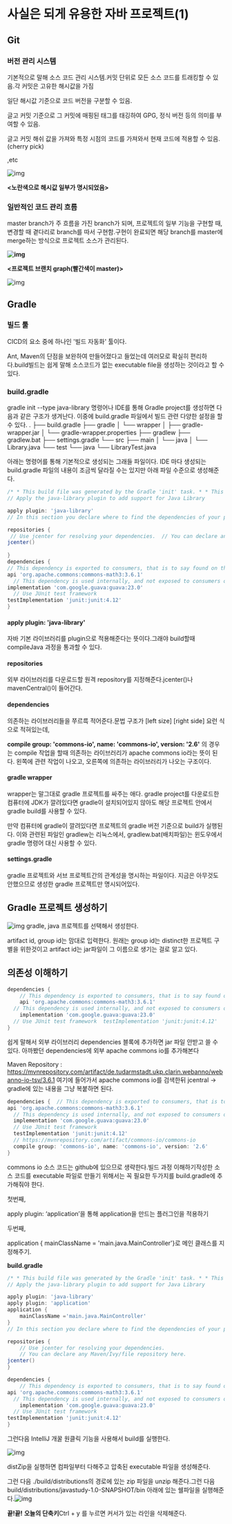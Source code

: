 # 사실은 되게 유용한 자바 프로젝트(1)



## Git

### 버전 관리 시스템

기본적으로 말해 소스 코드 관리 시스템.커밋 단위로 모든 소스 코드를 트래킹할 수 있음.각 커밋은 고유한 해시값을 가짐

일단 해시값 기준으로 코드 버전을 구분할 수 있음.

글고 커밋 기준으로 그 커밋에 매핑된 태그를 태깅하여 GPG, 정식 버전 등의 의미를 부여할 수 있음.

글고 커밋 해쉬 값을 가져와 특정 시점의 코드를 가져와서 현재 코드에 적용할 수 있음.(cherry pick)

,etc

![img](https://lh6.googleusercontent.com/WYKLsuuDyfbevEye5reBUYWT6OlK7lqKWHf6cvsUlnEjv8ACZ7hHmTayr5ljqEaEUeL8Qdq7D5iyiEiuu4r5yMKxIcEinrSu0r9IrVdSL9Y9T-tiXKBbqZ4ZgxL0D8bpJ7S_Nl8m)

**<노란색으로 해시값 일부가 명시되었음>**

### 일반적인 코드 관리 흐름

master branch가 주 흐름을 가진 branch가 되며, 프로젝트의 일부 기능을 구현할 때, 변경할 때 곁다리로 branch를 따서 구현함.구현이 완료되면 해당 branch를 master에 merge하는 방식으로 프로젝트 소스가 관리된다.

**![img](https://lh3.googleusercontent.com/P4KSUEfCqbxrUlIoAV30kuMLdOa_d-KF1ZE8UB7T4hPNBfjbmcEO23pcMAFgUtsuk_Kuq5Ovq996NYQbDk8WTAU9chO-BGClbQSh31MByaths7q8L2LY2RJgGKRBwrmHO2-a-UTq)**

**<프로젝트 브랜치 graph(빨간색이 master)>**

![img](https://lh6.googleusercontent.com/Vfr6f_e78vF_OqnYAVu_9yK2YTBM1UnJZRpayF7Q2Zs4mEHPlZSce8hAjayyBId2v-S72X9t5KsiuE2IIT-Nw6AeR_q7FYk3j4okOXpwYrqcuGAHyrShmXnWzxiq1YYvQ3NH6jQB)

## Gradle

### 빌드 툴

CICD의 요소 중에 하나인 '빌드 자동화' 툴이다.

Ant, Maven의 단점을 보완하여 만들어졌다고 들었는데 여러모로 확실히 편리하다.build빌드는 쉽게 말해 소스코드가 없는 executable file을 생성하는 것이라고 할 수 있다. 

### build.gradle

gradle init --type java-library 명령어나 IDE를 통해 Gradle project를 생성하면 다음과 같은 구조가 생겨난다. 이중에 build.gradle 파일에서 빌드 관련 다양한 설정을 할 수 있다. 
.
├── build.gradle
├── gradle
│   └── wrapper
│       ├── gradle-wrapper.jar
│       └── gradle-wrapper.properties
├── gradlew
├── gradlew.bat
├── settings.gradle
└── src
    ├── main
    │   └── java
    │       └── Library.java
    └── test
        └── java
            └── LibraryTest.java



아래는 명령어를 통해 기본적으로 생성되는 그래들 파일이다. IDE 마다 생성되는 build.gradle 파일의 내용이 조금씩 달라질 수는 있지만 아래 파일 수준으로 생성해준다.

```groovy
/* * This build file was generated by the Gradle 'init' task. * * This generated file contains a sample Java Library project to get you started. * For more details take a look at the Java Libraries chapter in the Gradle * user guide available at https://docs.gradle.org/4.4.1/userguide/java_library_plugin.html */
// Apply the java-library plugin to add support for Java Library

apply plugin: 'java-library'
// In this section you declare where to find the dependencies of your project

repositories {
 // Use jcenter for resolving your dependencies.  // You can declare any Maven/Ivy/file repository here.  
jcenter()
    
}
dependencies {
// This dependency is exported to consumers, that is to say found on their compile classpath.
api 'org.apache.commons:commons-math3:3.6.1'
  // This dependency is used internally, and not exposed to consumers on their own compile classpath.  
implementation 'com.google.guava:guava:23.0'
  // Use JUnit test framework 
testImplementation 'junit:junit:4.12'
}
```





#### **apply plugin: 'java-library'**

자바 기본 라이브러리를 plugin으로 적용해준다는 뜻이다.그래야 build할때 compileJava 과정을 통과할 수 있다.

#### **repositories**

외부 라이브러리를 다운로드할 원격 repository를 지정해준다.jcenter()나 mavenCentral()이 들어간다.

#### **dependencies**

의존하는 라이브러리들을 쭈르륵 적어준다.문법 구조가 [left size] [right side] 요런 식으로 적혀있는데, 

**compile group: 'commons-io', name: 'commons-io', version: '2.6'** 의 경우는 compile 작업을 할때 의존하는 라이브러리가 apache commons io라는 뜻이 된다. 왼쪽에 관련 작업이 나오고, 오른쪽에 의존하는 라이브러리가 나오는 구조이다.

#### gradle wrapper

wrapper는 말그대로 gradle 프로젝트를 싸주는 애다. gradle project를 다운로드한 컴퓨터에 JDK가 깔려있다면 gradle이 설치되어있지 않아도 해당 프로젝트 안에서 gradle build를 사용할 수 있다.

만약 컴퓨터에 gradle이 깔려있다면 프로젝트의 gradle 버전 기준으로 build가 실행된다. 이와 관련된 파일인 gradlew는 리눅스에서, gradlew.bat(배치파일)는 윈도우에서 gradle 명령어 대신 사용할 수 있다.

#### settings.gradle

gradle 프로젝트와 서브 프로젝트간의 관계성을 명시하는 파일이다. 지금은 아무것도 안했으므로 생성한 gradle 프로젝트만 명시되어있다.

## Gradle 프로젝트 생성하기

![img](https://lh6.googleusercontent.com/UqF9TSWusvMPfM0N05RM8Se-hDjSQ149RXeEaja8aVqYcBONg7vL-MbmLfJg8ZH1fm3GfQqjhHonyXfWs-tDOj5CMROcqjOzpeHA58--hNP2E4sblE_44Gos8HJXk_-ynGm_CCNz)
gradle, java 프로젝트를 선택해서 생성한다.

artifact id, group id는 맘대로 입력한다. 원래는 group id는 distinct한 프로젝트 구별을 위한것이고 artifact id는 jar파일이 그 이름으로 생기는 걸로 알고 있다. 

## 의존성 이해하기

```groovy
dependencies {  
    // This dependency is exported to consumers, that is to say found on their compile classpath.  
    api 'org.apache.commons:commons-math3:3.6.1'
  // This dependency is used internally, and not exposed to consumers on their own compile classpath.  
    implementation 'com.google.guava:guava:23.0'
  // Use JUnit test framework  testImplementation 'junit:junit:4.12'
}


```

쉽게 말해서 외부 라이브러리 dependencies 블록에 추가하면 jar 파일 안받고 쓸 수 있다. 아까봤던 dependencies에 외부 apache commons io를 추가해본다 

Maven Repository : https://mvnrepository.com/artifact/de.tudarmstadt.ukp.clarin.webanno/webanno-io-tsv/3.6.1 여기에 들어가서 apache commons io를 검색한뒤 jcentral -> gradle에 있는 내용을 그냥 복붙하면 된다.

```groovy
dependencies {  // This dependency is exported to consumers, that is to say found on their compile classpath.  
api 'org.apache.commons:commons-math3:3.6.1'
  // This dependency is used internally, and not exposed to consumers on their own compile classpath.  
  implementation 'com.google.guava:guava:23.0'
  // Use JUnit test framework  
  testImplementation 'junit:junit:4.12'
  // https://mvnrepository.com/artifact/commons-io/commons-io  
  compile group: 'commons-io', name: 'commons-io', version: '2.6'
}
```

commons io 소스 코드는 github에 있으므로 생략한다.빌드 과정 이해하기작성한 소스 코드를 executable 파일로 만들기 위해서는 꼭 필요한 두가지를 build.gradle에 추가해줘야 한다. 

첫번째,

apply plugin: ‘application’을 통해 application을 만드는 플러그인을 적용하기

두번째,

application {  mainClassName = 'main.java.MainController'}로 메인 클래스를 지정해주기.

**build.gradle**

```groovy
/* * This build file was generated by the Gradle 'init' task. * * This generated file contains a sample Java Library project to get you started. * For more details take a look at the Java Libraries chapter in the Gradle * user guide available at https://docs.gradle.org/4.4.1/userguide/java_library_plugin.html */
// Apply the java-library plugin to add support for Java Library

apply plugin: 'java-library'
apply plugin: 'application'
application {
    mainClassName ='main.java.MainController'
}
// In this section you declare where to find the dependencies of your project

repositories {  
    // Use jcenter for resolving your dependencies.  
    // You can declare any Maven/Ivy/file repository here.  
jcenter()
}

dependencies {  
    // This dependency is exported to consumers, that is to say found on their compile classpath.  
api 'org.apache.commons:commons-math3:3.6.1'
  // This dependency is used internally, and not exposed to consumers on their own compile classpath.
    implementation 'com.google.guava:guava:23.0'
  // Use JUnit test framework 
testImplementation 'junit:junit:4.12'
}
```



그런다음 IntelliJ 개꿀 원클릭 기능을 사용해서 build를 실행한다.

![img](https://lh6.googleusercontent.com/PUYqucIC5fABehk-SXT9Yr-P44rgeM--oXtWgMb8zKbu7awdvqMAjVZ5REkzDN8bkJ3o6Us3b9TlgpS74N5WTHhnrKwfYVNnhBUHIIwDtWGCMr0M9QGNOoREY8vnLu2TvzjclI-1)



distZip을 실행하면 컴파일부터 다해주고 압축된 executable 파일을 생성해준다. 

그런 다음 ./build/distributions의 경로에 있는 zip 파일을 unzip 해준다.그런 다음 build/distributions/javastudy-1.0-SNAPSHOT/bin 아래에 있는 쉘파일을 실행해준다.![img](https://lh5.googleusercontent.com/wxYuhLaIZh4cuDR-0gVuKNTspY8kZJ4IDdh9yH9_9rDH2VsbhWX0zXoK80Z-c6H0ib__r0Cm6xb_CYUfzt4FAd8DNeY5oNoe08pMyDpypHC1Koq3ck6cH2QxoeK0RkInugIdRRYK)

**끝!끝!**
**오늘의 단축키**Ctrl + y 를 누르면 커서가 있는 라인을 삭제해준다.